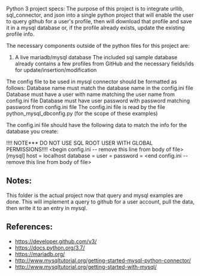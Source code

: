 
Python 3 project specs:
The purpose of this project is to integrate urllib, sql_connector, and json into a single python
project that will enable the user to query github for a user's profile, then will download that profile
and save it in a mysql database or, if the profile already exists, update the existing profile info.

The necessary components outside of the python files for this project are:
1) A live mariadb/mysql database
The included sql sample database already contains a few profiles from GitHub and 
the necessary fields/ids for update/insertion/modification 

The config file to be used in mysql connector should be formatted as follows:
Database name must match the database name in the config.ini file
Database must have a user with name matching the user name from config.ini file
Database must have user password with password matching password from config.ini file
The config.ini file is read by the file python_mysql_dbconfig.py (for the scope of these
examples)

The config.ini file should have the following data to match the info for the database
you create:

!!!!  NOTE***   DO NOT USE SQL ROOT USER WITH GLOBAL PERMISSIONS!!!!
<begin config.ini -- remove this line from body of file>
[mysql]
host = localhost
database = <name of your database here>
user = <put your database user here>
password = <put your password here>
<end config.ini -- remove this line from body of file>

## Notes:
This folder is the actual project now that query and mysql examples are done.
This will implement a query to github for a user account, pull the data, then
write it to an entry in mysql.

## References:
- https://developer.github.com/v3/
- https://docs.python.org/3.7/
- https://mariadb.org/
- http://www.mysqltutorial.org/getting-started-mysql-python-connector/
- http://www.mysqltutorial.org/getting-started-with-mysql/


